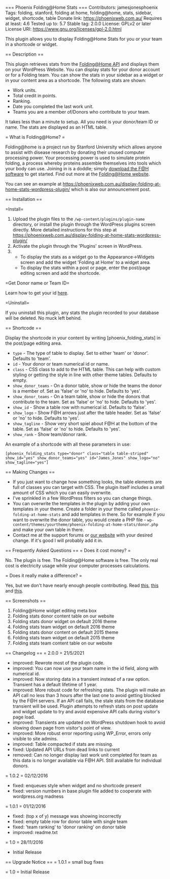 === Phoenix Folding@Home Stats ===
Contributors: jamesjonesphoenix
Tags: folding, stanford, folding at home, folding@home, stats, sidebar, widget, shortcode, table
Donate link: https://phoenixweb.com.au/
Requires at least: 4.6
Tested up to: 5.7
Stable tag: 2.0.0
License: GPLv2 or later
License URI: https://www.gnu.org/licenses/gpl-2.0.html

This plugin allows you to display Folding@Home Stats for you or your team in a shortcode or widget.

== Description ==

This plugin retrieves stats from the [Folding@Home API](http://folding.stanford.edu/stats/api) and displays them on your WordPress Website. You can display stats for your donor account or for a Folding team. You can show the stats in your sidebar as a widget or in your content area as a shortcode. The following stats are shown:

* Work units.
* Total credit in points.
* Ranking.
* Date you completed the last work unit.
* Teams you are a member of/Donors who contribute to your team.

It takes less than a minute to setup. All you need is your donor/team ID or name. The stats are displayed as an HTML table.

= What is Folding@Home? =

Folding@home is a project run by Stanford University which allows anyone to assist with disease research by donating their unused computer processing power. Your processing power is used to simulate protein folding, a process whereby proteins assemble themselves into tools which your body can use. Joining in is a doddle; simply [download the F@H software](https://foldingathome.stanford.edu/download/) to get started. Find out more at the [Folding@Home website](https://foldingathome.stanford.edu/).

You can see an example at https://phoenixweb.com.au/display-folding-at-home-stats-wordpress-plugin/ which is also our announcement post.

== Installation ==

=Install=

1. Upload the plugin files to the `/wp-content/plugins/plugin-name` directory, or install the plugin through the WordPress plugins screen directly. More detailed instructions for this step at https://phoenixweb.com.au/display-folding-at-home-stats-wordpress-plugin/
2. Activate the plugin through the 'Plugins' screen in WordPress.
3. * To display the stats as a widget go to the Appearance->Widgets screen and add the widget 'Folding at Home' to a widget area.
   * To display the stats within a post or page, enter the post/page editing screen and add the shortcode.

=Get Donor name or Team ID=

Learn how to get your id [here](https://phoenixweb.com.au/display-folding-at-home-stats-wordpress-plugin#headingafterinstallation).

=Uninstall=

   If you uninstall this plugin, any stats the plugin recorded to your database will be deleted. No muck left behind.

== Shortcode ==

Display the shortcode in your content by writing [phoenix_folding_stats] in the post/page editing area.

* `type`             - The type of table to display. Set to either 'team' or 'donor'. Defaults to 'team'.
* `id`               - Your donor or team numerical id or name.
* `class`            - CSS class to add to the HTML table. This can help with custom styling or getting the style in line with other theme tables. Defaults to empty.
* `show_donor_teams` - On a donor table, show or hide the teams the donor is a member of. Set as 'false' or 'no' to hide. Defaults to 'yes'.
* `show_donor_teams` - On a team table, show or hide the donors that contribute to the team. Set as 'false' or 'no' to hide. Defaults to 'yes'.
* `show_id`          - Show a table row with numerical id. Defaults to 'false'.
* `show_logo`        - Show F@H arrows just after the table header. Set as 'false' or 'no' to hide. Defaults to 'yes'.
* `show_tagline`     - Show very short spiel about F@H at the bottom of the table. Set as 'false' or 'no' to hide. Defaults to 'yes'.
* `show_rank`        - Show team/donor rank.

An example of a shortcode with all these parameters in use:

`[phoenix_folding_stats type="donor" class="table table-striped" show_id="yes" show_donor_teams="yes" id="James_Jones" show_logo="no" show_tagline="yes"]`

== Making Changes ==

 - If you just want to change how something looks, the table elements are full of classes you can target with CSS. The plugin itself includes a small amount of CSS which you can easily overwrite.
 - I've sprinkled in a few WordPress filters so you can change things.
 - You can overwrite the templates in the plugin by adding your own templates in your theme. Create a folder in your theme called `phoenix-folding-at-home-stats` and add templates in there. So for example if you want to overwrite the donor table, you would create a PHP file - `wp-content/themes/yourtheme/phoenix-folding-at-home-stats/donor.php` and make your own table in there.
 - Contact me at the support forums or [our website](http://phoenixweb.com.au/contact-us/) with your desired change. If it's good I will probably add it in.

== Frequently Asked Questions ==
= Does it cost money? =

No. The plugin is free. The Folding@Home software is free. The only real cost is electricity usage while your computer processes calculations.

= Does it really make a difference? =

Yes, but we don't have nearly enough people contributing. Read [this](https://www.reddit.com/r/askscience/comments/33mx7v/has_foldinghome_really_accomplished_anything_part/), [this](https://www.reddit.com/r/askscience/comments/r93i6/has_foldinghome_really_accomplished_anything/) and [this](http://www.geek.com/news/foldinghome-actually-solves-something-1587368/).

== Screenshots ==

1. Folding@Home widget editing meta box
2. Folding stats donor content table on our website
3. Folding stats donor widget on default 2016 theme
4. Folding stats team widget on default 2016 theme
5. Folding stats donor content on default 2015 theme
6. Folding stats team widget on default 2015 theme
7. Folding stats team content table on our website

== Changelog ==
= 2.0.0 =
21/5/2021

* improved: Rewrote most of the plugin code.
* improved: You can now use your team name in the id field, along with numerical id.
* improved: Now storing data in a transient instead of a raw option. Transient has a default lifetime of 1 year. 
* improved: More robust code for refreshing stats. The plugin will make an API call no less than 3 hours after the last one to avoid getting blocked by the F@H servers. 
  If an API call fails, the stale stats from the database transient will be used.
  Plugin attempts to refresh stats on post update and widget update to try and avoid expensive API calls during visitor's page load.
* improved: Transients are updated on WordPress shutdown hook to avoid slowing down page from visitor's point of view.
* improved: More robust error reporting using WP_Error, errors only visible to site admins.
* improved: Table compacted if stats are missing. 
* fixed: Updated API URLs from dead links to current
* removed: Can no longer display last work unit completed for team as this data is no longer available via F@H API. Still available for individual donors. 

= 1.0.2 =
02/12/2016

 * fixed: enqueues style when widget and no shortcode present
 * fixed: version numbers in base plugin file added to cooperate with wordpress.org madness

= 1.0.1 =
01/12/2016

 * fixed: (top x of y) message was showing incorrectly
 * fixed: empty table row for donor table with single team
 * fixed: 'team ranking' to 'donor ranking' on donor table
 * improved: readme.txt

= 1.0 =
28/11/2016
* Initial Release

== Upgrade Notice ==
= 1.0.1 =
small bug fixes

= 1.0 =
Initial Release